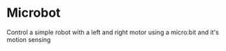 # Microbot
Control a simple robot with a left and right motor using a micro:bit and it's motion sensing

